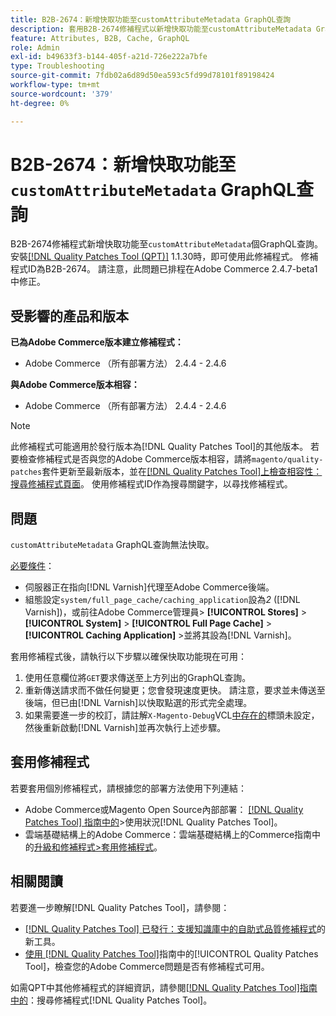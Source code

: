 ```yaml
---
title: B2B-2674：新增快取功能至customAttributeMetadata GraphQL查詢
description: 套用B2B-2674修補程式以新增快取功能至customAttributeMetadata GraphQL查詢。
feature: Attributes, B2B, Cache, GraphQL
role: Admin
exl-id: b49633f3-b144-405f-a21d-726e222a7bfe
type: Troubleshooting
source-git-commit: 7fdb02a6d89d50ea593c5fd99d78101f89198424
workflow-type: tm+mt
source-wordcount: '379'
ht-degree: 0%

---
```


# B2B-2674：新增快取功能至`customAttributeMetadata` GraphQL查詢

B2B-2674修補程式新增快取功能至`customAttributeMetadata`個GraphQL查詢。 安裝[[!DNL Quality Patches Tool (QPT)]](https://experienceleague.adobe.com/en/docs/commerce-operations/tools/quality-patches-tool/quality-patches-tool-to-self-serve-quality-patches) 1.1.30時，即可使用此修補程式。 修補程式ID為B2B-2674。 請注意，此問題已排程在Adobe Commerce 2.4.7-beta1中修正。

## 受影響的產品和版本

**已為Adobe Commerce版本建立修補程式：**

* Adobe Commerce （所有部署方法） 2.4.4 - 2.4.6

**與Adobe Commerce版本相容：**

* Adobe Commerce （所有部署方法） 2.4.4 - 2.4.6

>[!NOTE]
>
>此修補程式可能適用於發行版本為[!DNL Quality Patches Tool]的其他版本。 若要檢查修補程式是否與您的Adobe Commerce版本相容，請將`magento/quality-patches`套件更新至最新版本，並在[[!DNL Quality Patches Tool]上檢查相容性：搜尋修補程式頁面](https://experienceleague.adobe.com/tools/commerce-quality-patches/index.html)。 使用修補程式ID作為搜尋關鍵字，以尋找修補程式。

## 問題

`customAttributeMetadata` GraphQL查詢無法快取。

<u>必要條件</u>：

* 伺服器正在指向[!DNL Varnish]代理至Adobe Commerce後端。
* 組態設定`system/full_page_cache/caching_application`設為&#x200B;*2* ([!DNL Varnish])，或前往Adobe Commerce管理員> **[!UICONTROL Stores]** > **[!UICONTROL System]** > **[!UICONTROL Full Page Cache]** > **[!UICONTROL Caching Application]** >並將其設為[!DNL Varnish]。

套用修補程式後，請執行以下步驟以確保快取功能現在可用：

1. 使用任意欄位將`GET`要求傳送至上方列出的GraphQL查詢。
1. 重新傳送請求而不做任何變更；您會發現速度更快。 請注意，要求並未傳送至後端，但已由[!DNL Varnish]以快取點選的形式完全處理。
1. 如果需要進一步的校訂，請註解`X-Magento-Debug`VCL[中存在的](https://github.com/magento/magento2/blob/2.4-develop/app/code/Magento/PageCache/etc/varnish6.vcl#L239)標頭未設定，然後重新啟動[!DNL Varnish]並再次執行上述步驟。

## 套用修補程式

若要套用個別修補程式，請根據您的部署方法使用下列連結：

* Adobe Commerce或Magento Open Source內部部署： [[!DNL Quality Patches Tool] 指南中的](/help/tools/quality-patches-tool/usage.md)>使用狀況[!DNL Quality Patches Tool]。
* 雲端基礎結構上的Adobe Commerce：雲端基礎結構上的Commerce指南中的[升級和修補程式>套用修補程式](https://experienceleague.adobe.com/docs/commerce-cloud-service/user-guide/develop/upgrade/apply-patches.html)。

## 相關閱讀

若要進一步瞭解[!DNL Quality Patches Tool]，請參閱：

* [[!DNL Quality Patches Tool] 已發行：支援知識庫中的自助式品質修補程式](https://experienceleague.adobe.com/en/docs/commerce-operations/tools/quality-patches-tool/quality-patches-tool-to-self-serve-quality-patches)的新工具。
* [使用 [!DNL Quality Patches Tool]](/help/tools/quality-patches-tool/patches-available-in-qpt/check-patch-for-magento-issue-with-magento-quality-patches.md)指南中的[!UICONTROL Quality Patches Tool]，檢查您的Adobe Commerce問題是否有修補程式可用。


如需QPT中其他修補程式的詳細資訊，請參閱[[!DNL Quality Patches Tool]指南中的](https://experienceleague.adobe.com/tools/commerce-quality-patches/index.html)：搜尋修補程式[!DNL Quality Patches Tool]。
